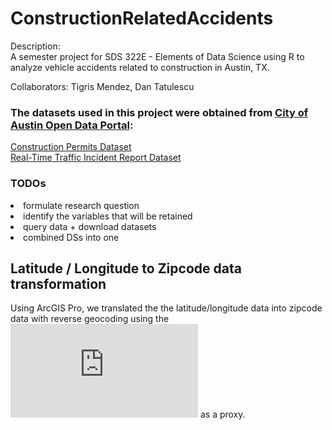 # ConstructionRelatedAccidents
Description: <br>A semester project for SDS 322E - Elements of Data Science using R to analyze vehicle accidents related to construction in Austin, TX.

Collaborators: Tigris Mendez, Dan Tatulescu

### The datasets used in this project were obtained from [City of Austin Open Data Portal](https://data.austintexas.gov/):
[Construction Permits Dataset](https://data.austintexas.gov/Building-and-Development/Issued-Construction-Permits/3syk-w9eu/about_data)<br>
[Real-Time Traffic Incident Report Dataset](https://data.austintexas.gov/Transportation-and-Mobility/Real-Time-Traffic-Incident-Reports/dx9v-zd7x/about_data)

### TODOs
<li>formulate research question</li>
<li>identify the variables that will be retained</li>
<li>query data + download datasets</li>
<li>combined DSs into one</li>

## Latitude / Longitude to Zipcode data transformation

Using ArcGIS Pro, we translated the the latitude/longitude data into zipcode data with reverse geocoding using the ![Tiger 2024 Shape Files](https://www.census.gov/geographies/mapping-files/time-series/geo/tiger-line-file.html) as a proxy.


